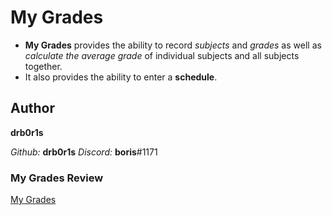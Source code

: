 # My Grades

- **My Grades** provides the ability to record *subjects* and *grades* as well as *calculate the average grade* of individual subjects and all subjects together.
- It also provides the ability to enter a **schedule**.

## Author

**drb0r1s**

*Github:* **drb0r1s**
*Discord:* **boris**#1171

### My Grades Review

[My Grades](https://drb0r1s-my-grades.netlify.app/)
